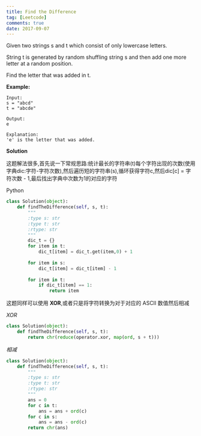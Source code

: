 ```yaml
---
title: Find the Difference
tag: [Leetcode]
comments: true
date: 2017-09-07
---
```








Given two strings s and t which consist of only lowercase letters.

String t is generated by random shuffling string s and then add one more letter at a random position.

Find the letter that was added in t.

**Example:**

```
Input:
s = "abcd"
t = "abcde"

Output:
e

Explanation:
'e' is the letter that was added.
```

**Solution**

这题解法很多,首先说一下常规思路:统计最长的字符串(t)每个字符出现的次数(使用字典dic:字符-字符次数),然后遍历短的字符串(s),循环获得字符c,然后dic[c] = 字符次数 - 1,最后找出字典中次数为1的对应的字符

Python

```python
class Solution(object):
    def findTheDifference(self, s, t):
        """
        :type s: str
        :type t: str
        :rtype: str
        """
        dic_t = {}
        for item in t:
            dic_t[item] = dic_t.get(item,0) + 1
        
        for item in s:
            dic_t[item] = dic_t[item] - 1
        
        for item in t:
            if dic_t[item] == 1:
                return item
```

这题同样可以使用 **XOR**,或者只是将字符转换为对于对应的 ASCII 数值然后相减

*XOR*

```python
class Solution(object):
    def findTheDifference(self, s, t):
        return chr(reduce(operator.xor, map(ord, s + t)))
```

*相减*

```python
class Solution(object):
    def findTheDifference(self, s, t):
        """
        :type s: str
        :type t: str
        :rtype: str
        """
        ans = 0
        for c in t:
            ans = ans + ord(c)
        for c in s:
            ans = ans - ord(c)
        return chr(ans)
```